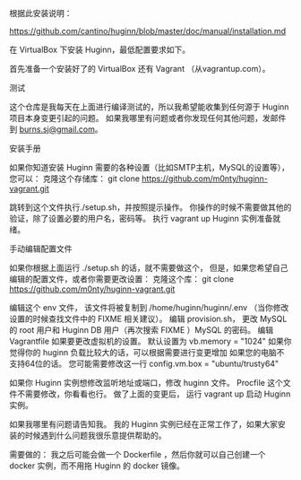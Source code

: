 根据此安装说明：

https://github.com/cantino/huginn/blob/master/doc/manual/installation.md



在 VirtualBox 下安装 Huginn，最低配置要求如下。


首先准备一个安装好了的 VirtualBox 还有 Vagrant （从vagrantup.com）。

测试


这个仓库是我每天在上面进行编译测试的，所以我希望能收集到任何源于 Huginn 项目本身变更引起的问题。 如果我哪里有问题或者你发现任何其他问题，发邮件到 burns.sj@gmail.com。

安装手册


如果你知道安装 Huginn 需要的各种设置（比如SMTP主机，MySQL的设置等），您可以：
克隆这个存储库： 
git clone https://github.com/m0nty/huginn-vagrant.git

跳转到这个文件执行./setup.sh，并按照提示操作。
你操作的时候不需要做其他的验证，除了设置必要的用户名，密码等。
执行 vagrant up
Huginn 实例准备就绪。

手动编辑配置文件


如果你根据上面运行 ./setup.sh 的话，就不需要做这个，
但是，如果您希望自己编辑的配置文件，或者你需要更改设置：
克隆这个库： 
git clone https://github.com/m0nty/huginn-vagrant.git

编辑这个 env 文件，
该文件将被复制到
/home/huginn/huginn/.env 
（当你修改设置的时候查找文件中的 FIXME 相关建议）。
编辑 provision.sh，
更改 MySQL 的 root 用户和 Huginn DB 用户（再次搜索 FIXME ）MySQL 的密码。
编辑 Vagrantfile 
如果要更改虚拟机的设置。 默认设置为 vb.memory = "1024" 
如果你觉得你的 huginn 负载比较大的话，可以根据需要进行变更增加
如果您的电脑不支持64位的话。 您可能需要修改这一行
config.vm.box = "ubuntu/trusty64"

如果你 Huginn 实例想修改监听地址或端口，修改 huginn 文件。
Procfile 这个文件不需要修改，你看看也行。
做了上面的变更后，
运行 vagrant up
启动 Huginn 实例。


如果我哪里有问题请告知我。
我的 Huginn 实例已经在正常工作了，如果大家安装的时候遇到什么问题我很乐意提供帮助的。

需要做的：
我之后可能会做一个 Dockerfile ，然后你就可以自己创建一个 docker 实例，而不用拖 Huginn 的 docker 镜像。
